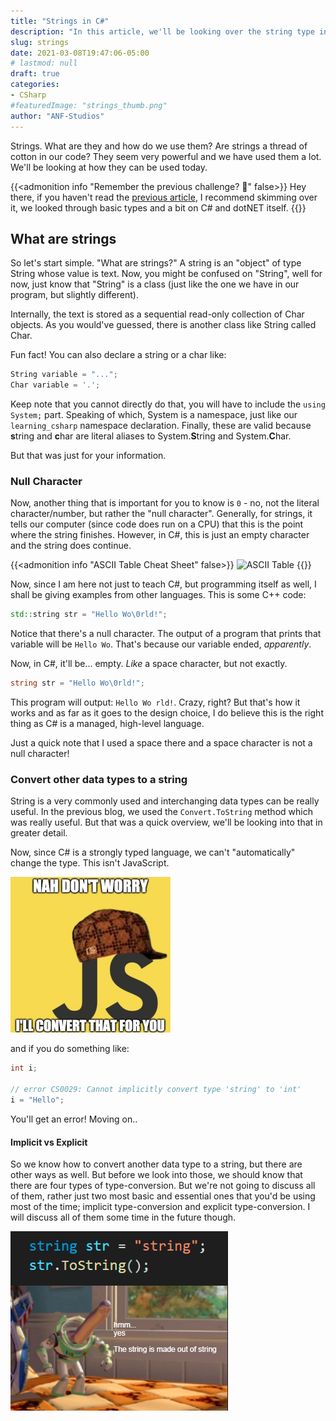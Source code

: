 ```yaml
---
title: "Strings in C#"
description: "In this article, we'll be looking over the string type in detail and how it can be used."
slug: strings
date: 2021-03-08T19:47:06-05:00
# lastmod: null
draft: true
categories:
- CSharp
#featuredImage: "strings_thumb.png"
author: "ANF-Studios"
---
```


<!--more-->

Strings. What are they and how do we use them? Are strings a thread of cotton in our code? They seem very powerful and we have used them a lot. We'll be looking at how they can be used today.

{{<admonition info "Remember the previous challenge? 👀" false>}}
Hey there, if you haven't read the [previous article](/blog/csharp/overview), I recommend skimming over it, we looked through basic types and a bit on C# and dotNET itself.
{{</admonition>}}

## What are strings
So let's start simple. "What are strings?" A string is an "object" of type String whose value is text. Now, you might be confused on "String", well for now, just know that "String" is a class (just like the one we have in our program, but slightly different).

Internally, the text is stored as a sequential read-only collection of Char objects. As you would've guessed, there is another class like String called Char.

Fun fact! You can also declare a string or a char like:
```cs
String variable = "...";
Char variable = '.';
```

Keep note that you cannot directly do that, you will have to include the `using System;` part. Speaking of which, System is a namespace, just like our `learning_csharp` namespace declaration. Finally, these are valid because **s**tring and **c**har are literal aliases to System.**S**tring and System.**C**har.

But that was just for your information.

### Null Character
Now, another thing that is important for you to know is `0` - no, not the literal character/number, but rather the "null character". Generally, for strings, it tells our computer (since code does run on a CPU) that this is the point where the string finishes. However, in C#, this is just an empty character and the string does continue.

{{<admonition info "ASCII Table Cheat Sheet" false>}}
![ASCII Table](/blog/csharp/overview/ascii_table.png)
{{</admonition>}}

Now, since I am here not just to teach C#, but programming itself as well, I shall be giving examples from other languages. This is some C++ code:
```cpp
std::string str = "Hello Wo\0rld!";
```

Notice that there's a null character. The output of a program that prints that variable will be `Hello Wo`. That's because our variable ended, *apparently*.

Now, in C#, it'll be... empty. *Like* a space character, but not exactly.
```cs
string str = "Hello Wo\0rld!";
```

This program will output: `Hello Wo rld!`. Crazy, right? But that's how it works and as far as it goes to the design choice, I do believe this is the right thing as C# is a managed, high-level language.

Just a quick note that I used a space there and a space character is not a null character!

### Convert other data types to a string
String is a very commonly used and interchanging data types can be really useful. In the previous blog, we used the `Convert.ToString` method which was really useful. But that was a quick overview, we'll be looking into that in greater detail.

Now, since C# is a strongly typed language, we can't "automatically" change the type. This isn't JavaScript.

![JavaScript got it all covered](javascript_conversion.png)

and if you do something like:
```cs
int i;

// error CS0029: Cannot implicitly convert type 'string' to 'int'
i = "Hello";
```

You'll get an error! Moving on..

#### Implicit vs Explicit
So we know how to convert another data type to a string, but there are other ways as well. But before we look into those, we should know that there are four types of type-conversion. But we're not going to discuss all of them, rather just two most basic and essential ones that you'd be using most of the time; implicit type-conversion and explicit type-conversion. I will discuss all of them some time in the future though.





![Why is this string made of another string?](string_tostring.png)
